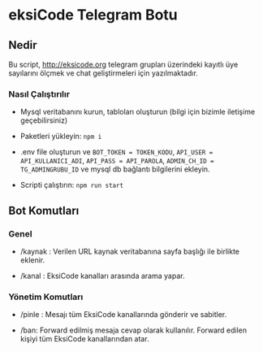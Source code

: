 # eksiCode Telegram Botu

## Nedir

Bu script, http://eksicode.org telegram grupları üzerindeki kayıtlı üye sayılarını ölçmek
ve chat geliştirmeleri için yazılmaktadır.

### Nasıl Çalıştırılır

-   Mysql veritabanını kurun, tabloları oluşturun (bilgi için bizimle iletişime geçebilirsiniz)

-   Paketleri yükleyin: `npm i`

-   .env file oluşturun ve `BOT_TOKEN = TOKEN_KODU`, `API_USER = API_KULLANICI_ADI`, `API_PASS = API_PAROLA`, `ADMIN_CH_ID = TG_ADMINGRUBU_ID` ve mysql db bağlantı bilgilerini ekleyin.

-   Scripti çalıştırın: `npm run start`

## Bot Komutları

### Genel

-   /kaynak <url>: Verilen URL kaynak veritabanına sayfa başlığı ile birlikte eklenir.

-   /kanal <sorgu>: EksiCode kanalları arasında arama yapar.

### Yönetim Komutları

-   /pinle <mesaj>: Mesajı tüm EksiCode kanallarında gönderir ve sabitler.

-   /ban: Forward edilmiş mesaja cevap olarak kullanılır. Forward edilen kişiyi tüm EksiCode kanallarından atar.
